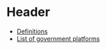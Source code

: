 <!-- TITLE: Home -->
<!-- SUBTITLE: A quick summary of Home -->

# Header

* [Definitions](definitions)
* [List of government platforms](government-platforms)